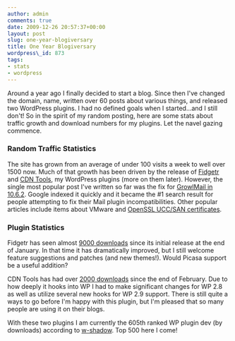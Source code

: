 ```yaml
---
author: admin
comments: true
date: 2009-12-26 20:57:37+00:00
layout: post
slug: one-year-blogiversary
title: One Year Blogiversary
wordpress\_id: 873
tags:
- stats
- wordpress
---
```


Around a year ago I finally decided to start a blog.  Since then I've changed the domain, name, written over 60 posts about various things, and released two WordPress plugins.  I had no defined goals when I started...and I still don't!  So in the spirit of my random posting, here are some stats about traffic growth and download numbers for my plugins.  Let the navel gazing commence.



### Random Traffic Statistics



The site has grown from an average of under 100 visits a week to well over 1500 now.  Much of that growth has been driven by the release of [Fidgetr](/fidgetr) and [CDN Tools](/cdn-tools), my WordPress plugins (more on them later).  However, the single most popular post I've written so far was the fix for [GrowlMail in 10.6.2](/2009/11/09/fixing-growlmail-letterbox-for-mail-4-2/).  Google indexed it quickly and it became the #1 search result for people attempting to fix their Mail plugin incompatibilities.  Other popular articles include items about VMware and [OpenSSL UCC/SAN certificates](/2009/02/28/openssl-sanucc-certificate-generation/).



### Plugin Statistics


Fidgetr has seen almost [9000 downloads](http://wordpress.org/extend/plugins/fidgetr/stats/) since its initial release at the end of January.  In that time it has dramatically improved, but I still welcome feature suggestions and patches (and new themes!).  Would Picasa support be a useful addition?

CDN Tools has had over [2000 downloads](http://wordpress.org/extend/plugins/cdn-tools/stats/) since the end of February.  Due to how deeply it hooks into WP I had to make significant changes for WP 2.8 as well as utilize several new hooks for WP 2.9 support.  There is still quite a ways to go before I'm happy with this plugin, but I'm pleased that so many people are using it on their blogs.

With these two plugins I am currently the 605th ranked WP plugin dev (by downloads) according to [w-shadow](http://w-shadow.com/files/top-1000-plugin-authors.html).  Top 500 here I come!
